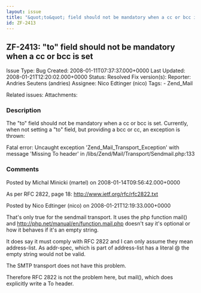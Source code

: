 ```yaml
---
layout: issue
title: "&quot;to&quot; field should not be mandatory when a cc or bcc is set"
id: ZF-2413
---
```


ZF-2413: "to" field should not be mandatory when a cc or bcc is set
-------------------------------------------------------------------

 Issue Type: Bug Created: 2008-01-11T07:37:37.000+0000 Last Updated: 2008-01-21T12:20:02.000+0000 Status: Resolved Fix version(s): 
 Reporter:  Andries Seutens (andries)  Assignee:  Nico Edtinger (nico)  Tags: - Zend\_Mail
 
 Related issues: 
 Attachments: 
### Description

The "to" field should not be mandatory when a cc or bcc is set. Currently, when not setting a "to" field, but providing a bcc or cc, an exception is thrown:

Fatal error: Uncaught exception 'Zend\_Mail\_Transport\_Exception' with message 'Missing To header' in /libs/Zend/Mail/Transport/Sendmail.php:133

 

 

### Comments

Posted by Michal Minicki (martel) on 2008-01-14T09:56:42.000+0000

As per RFC 2822, page 18: <http://www.ietf.org/rfc/rfc2822.txt>

 

 

Posted by Nico Edtinger (nico) on 2008-01-21T12:19:33.000+0000

That's only true for the sendmail transport. It uses the php function mail() and <http://php.net/manual/en/function.mail.php> doesn't say it's optional or how it behaves if it's an empty string.

It does say it must comply with RFC 2822 and I can only assume they mean address-list. As addr-spec, which is part of address-list has a literal @ the empty string would not be valid.

The SMTP transport does not have this problem.

Therefore RFC 2822 is not the problem here, but mail(), which does explicitly write a To header.

 

 